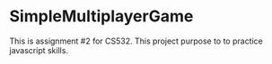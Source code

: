 # SimpleMultiplayerGame
This is assignment #2 for CS532. This project purpose to to practice javascript skills.
